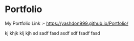 # Portfolio
My Portfolio Link :-
https://yashdon999.github.io/Portfolio/


kj
khjk
klj
kjh
sd
sadf
fasd
asdf
sdf
fsadf
fasd
